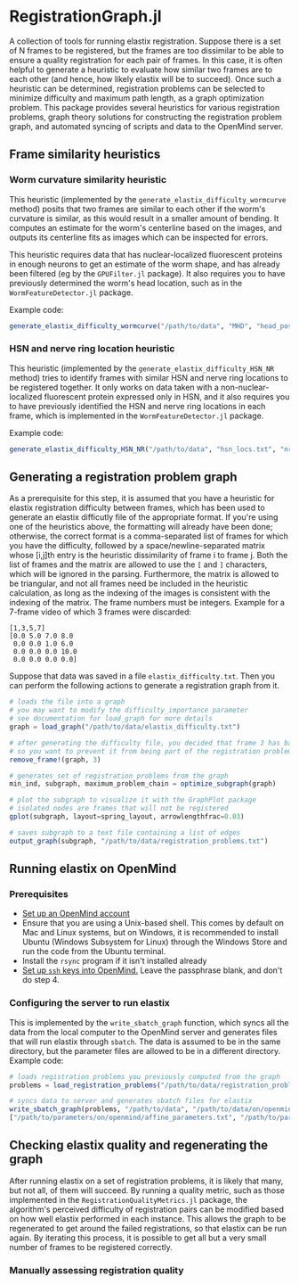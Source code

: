# RegistrationGraph.jl
A collection of tools for running elastix registration. Suppose there is a set of N frames to be registered, but the frames are too dissimilar to be able to ensure a quality registration for each pair of frames. In this case, it is often helpful to generate a heuristic to evaluate how similar two frames are to each other (and hence, how likely elastix will be to succeed). Once such a heuristic can be determined, registration problems can be selected to minimize difficulty and maximum path length, as a graph optimization problem. This package provides several heuristics for various registration problems, graph theory solutions for constructing the registration problem graph, and automated syncing of scripts and data to the OpenMind server.

## Frame similarity heuristics
### Worm curvature similarity heuristic
This heuristic (implemented by the `generate_elastix_difficulty_wormcurve` method) posits that two frames are similar to each other if the worm's curvature is similar, as this would result in a smaller amount of bending. It computes an estimate for the worm's centerline based on the images, and outputs its centerline fits as images which can be inspected for errors.

This heuristic requires data that has nuclear-localized fluorescent proteins in enough neurons to get an estimate of the worm shape, and has already been filtered (eg by the `GPUFilter.jl` package). It also requires you to have previously determined the worm's head location, such as in the `WormFeatureDetector.jl` package.

Example code:

```julia
generate_elastix_difficulty_wormcurve("/path/to/data", "MHD", "head_pos.txt", "img_prefix", 2, 1:100, "elastix_difficulty.txt", "worm_curves")
```

### HSN and nerve ring location heuristic
This heuristic (implemented by the `generate_elastix_difficulty_HSN_NR` method) tries to identify frames with similar HSN and nerve ring locations to be registered together. It only works on data taken with a non-nuclear-localized fluorescent protein expressed only in HSN, and it also requires you to have previously identified the HSN and nerve ring locations in each frame, which is implemented in the `WormFeatureDetector.jl` package.

Example code:

```julia
generate_elastix_difficulty_HSN_NR("/path/to/data", "hsn_locs.txt", "nr_locs.txt", 1:100, "elastix_difficulty.txt")
```


## Generating a registration problem graph
As a prerequisite for this step, it is assumed that you have a heuristic for elastix registration difficulty between frames, which has been used to generate an elastix difficutly file of the appropriate format. If you're using one of the heuristics above, the formatting will already have been done; otherwise, the correct format is a comma-separated list of frames for which you have the difficulty, followed by a space/newline-separated matrix whose [i,j]th entry is the heuristic dissimilarity of frame i to frame j. Both the list of frames and the matrix are allowed to use the `[` and `]` characters, which will be ignored in the parsing. Furthermore, the matrix is allowed to be triangular, and not all frames need be included in the heuristic calculation, as long as the indexing of the images is consistent with the indexing of the matrix. The frame numbers must be integers. Example for a 7-frame video of which 3 frames were discarded:

```text
[1,3,5,7]
[0.0 5.0 7.0 8.0
 0.0 0.0 1.0 6.0
 0.0 0.0 0.0 10.0
 0.0 0.0 0.0 0.0]
```

Suppose that data was saved in a file `elastix_difficulty.txt`. Then you can perform the following actions to generate a registration graph from it.

```julia
# loads the file into a graph
# you may want to modify the difficulty_importance parameter
# see documentation for load_graph for more details
graph = load_graph("/path/to/data/elastix_difficulty.txt")

# after generating the difficulty file, you decided that frame 3 has bad data
# so you want to prevent it from being part of the registration problems
remove_frame!(graph, 3)

# generates set of registration problems from the graph
min_ind, subgraph, maximum_problem_chain = optimize_subgraph(graph)

# plot the subgraph to visualize it with the GraphPlot package
# isolated nodes are frames that will not be registered
gplot(subgraph, layout=spring_layout, arrowlengthfrac=0.03)

# saves subgraph to a text file containing a list of edges
output_graph(subgraph, "/path/to/data/registration_problems.txt")
```

## Running elastix on OpenMind

### Prerequisites

- [Set up an OpenMind account](https://github.mit.edu/MGHPCC/openmind/wiki/Cookbook:-Getting-started)
- Ensure that you are using a Unix-based shell. This comes by default on Mac and Linux systems, but on Windows, it is recommended to install Ubuntu (Windows Subsystem for Linux) through the Windows Store and run the code from the Ubuntu terminal.
- Install the `rsync` program if it isn't installed already
- [Set up `ssh` keys into OpenMind.](https://www.digitalocean.com/community/tutorials/how-to-set-up-ssh-keys--2) Leave the passphrase blank, and don't do step 4.

### Configuring the server to run elastix
This is implemented by the `write_sbatch_graph` function, which syncs all the data from the local computer to the OpenMind server and generates files that will run elastix through `sbatch`. The data is assumed to be in the same directory, but the parameter files are allowed to be in a different directory. Example code:

```julia
# loads registration problems you previously computed from the graph
problems = load_registration_problems("/path/to/data/registration_problems.txt")

# syncs data to server and generates sbatch files for elastix
write_sbatch_graph(problems, "/path/to/data", "/path/to/data/on/openmind", "img_prefix", 
["/path/to/parameters/on/openmind/affine_parameters.txt", "/path/to/parameters/on/openmind/bspline_parameters.txt"], 2, "your_username"; head_path="head_pos.txt")
```

## Checking elastix quality and regenerating the graph
After running elastix on a set of registration problems, it is likely that many, but not all, of them will succeed. By running a quality metric, such as those implemented in the `RegistrationQualityMetrics.jl` package, the algorithm's perceived difficulty of registration pairs can be modified based on how well elastix performed in each instance. This allows the graph to be regenerated to get around the failed registrations, so that elastix can be run again. By iterating this process, it is possible to get all but a very small number of frames to be registered correctly.

### Manually assessing registration quality
